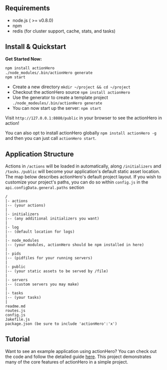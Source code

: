 ## Requirements
* node.js ( >= v0.8.0)
* npm
* redis (for cluster support, cache, stats, and tasks)

## Install & Quickstart

**Get Started Now:**

```bash
npm install actionHero
./node_modules/.bin/actionHero generate
npm start
```

* Create a new directory `mkdir ~/project && cd ~/project`
* Checkout the actionHero source `npm install actionHero`
* Use the generator to create a template project `./node_modeules/.bin/actionHero generate`
* You can now start up the server: `npm start`

Visit `http://127.0.0.1:8080/public` in your browser to see the actionHero in action!

You can also opt to install actionHero globally `npm install actionHero -g` and then you can just call `actionHero start`.
	
## Application Structure

Actions in `/actions` will be loaded in automatically, along `/initializers` and `/tasks`. `/public` will become your application's default static asset location.  The map below describes actionHero's default project layout.  If you wish to customize your project's paths, you can do so within `config.js` in the `api.configData.general.paths` section

	/
	|- actions
	|-- (your actions)
	|
	|- initializers
	|-- (any additional initializers you want)
	|
	|- log
	|-- (default location for logs)
	|
	|- node_modules
	|-- (your modules, actionHero should be npm installed in here)
	|
	|- pids
	|-- (pidfiles for your running servers)
	|
	|- public
	|-- (your static assets to be served by /file)
	|
	|- servers
	|-- (custom servers you may make)
	|
	|- tasks
	|-- (your tasks)
	|
	readme.md
	routes.js
	config.js
	Jakefile.js
	package.json (be sure to include 'actionHero':'x')

## Tutorial
Want to see an example application using actionHero?  You can check out the code and follow the detailed guide [here](https://github.com/evantahler/actionHero-tutorial).  This project demonstrates many of the core features of actionHero in a simple project.